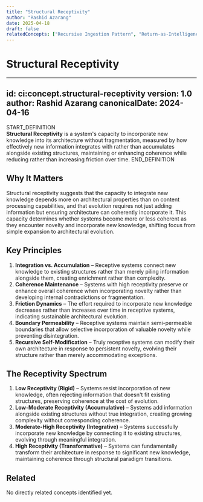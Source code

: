 ```yaml
---
title: "Structural Receptivity"
author: "Rashid Azarang"
date: 2025-04-18
draft: false
relatedConcepts: ["Recursive Ingestion Pattern", "Return-as-Intelligence"]
---
```


<!-- Migration Status: Complete -->

# Structural Receptivity

---
id: ci:concept.structural-receptivity
version: 1.0
author: Rashid Azarang
canonicalDate: 2024-04-16
---

START_DEFINITION  
**Structural Receptivity** is a system's capacity to incorporate new knowledge into its architecture without fragmentation, measured by how effectively new information integrates with rather than accumulates alongside existing structures, maintaining or enhancing coherence while reducing rather than increasing friction over time.
END_DEFINITION

## Why It Matters
Structural receptivity suggests that the capacity to integrate new knowledge depends more on architectural properties than on content processing capabilities, and that evolution requires not just adding information but ensuring architecture can coherently incorporate it. This capacity determines whether systems become more or less coherent as they encounter novelty and incorporate new knowledge, shifting focus from simple expansion to architectural evolution.

## Key Principles
1. **Integration vs. Accumulation** – Receptive systems connect new knowledge to existing structures rather than merely piling information alongside them, creating enrichment rather than complexity.
2. **Coherence Maintenance** – Systems with high receptivity preserve or enhance overall coherence when incorporating novelty rather than developing internal contradictions or fragmentation.
3. **Friction Dynamics** – The effort required to incorporate new knowledge decreases rather than increases over time in receptive systems, indicating sustainable architectural evolution.
4. **Boundary Permeability** – Receptive systems maintain semi-permeable boundaries that allow selective incorporation of valuable novelty while preventing disintegration.
5. **Recursive Self-Modification** – Truly receptive systems can modify their own architecture in response to persistent novelty, evolving their structure rather than merely accommodating exceptions.

## The Receptivity Spectrum
1. **Low Receptivity (Rigid)** – Systems resist incorporation of new knowledge, often rejecting information that doesn't fit existing structures, preserving coherence at the cost of evolution.
2. **Low-Moderate Receptivity (Accumulative)** – Systems add information alongside existing structures without true integration, creating growing complexity without corresponding coherence.
3. **Moderate-High Receptivity (Integrative)** – Systems successfully incorporate new knowledge by connecting it to existing structures, evolving through meaningful integration.
4. **High Receptivity (Transformative)** – Systems can fundamentally transform their architecture in response to significant new knowledge, maintaining coherence through structural paradigm transitions.







## Related

No directly related concepts identified yet.
